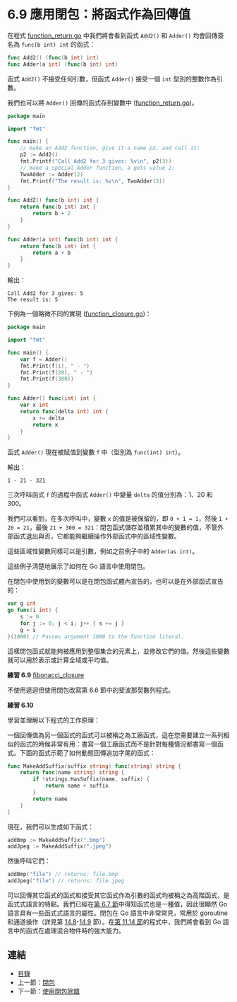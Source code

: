 # 6.9 應用閉包：將函式作為回傳值

在程式 [function_return.go](examples/chapter_6/function_return.go) 中我們將會看到函式 `Add2()` 和 `Adder()` 均會回傳簽名為 `func(b int) int` 的函式：

```go
func Add2() (func(b int) int)
func Adder(a int) (func(b int) int)
```

函式 `Add2()` 不接受任何引數，但函式 `Adder()` 接受一個 `int` 型別的整數作為引數。

我們也可以將 `Adder()` 回傳的函式存到變數中 ([function_return.go](examples/chapter_6/function_return.go))。

```go
package main

import "fmt"

func main() {
	// make an Add2 function, give it a name p2, and call it:
	p2 := Add2()
	fmt.Printf("Call Add2 for 3 gives: %v\n", p2(3))
	// make a special Adder function, a gets value 2:
	TwoAdder := Adder(2)
	fmt.Printf("The result is: %v\n", TwoAdder(3))
}

func Add2() func(b int) int {
	return func(b int) int {
		return b + 2
	}
}

func Adder(a int) func(b int) int {
	return func(b int) int {
		return a + b
	}
}
```

輸出：

```
Call Add2 for 3 gives: 5
The result is: 5
```

下例為一個略微不同的實現 ([function_closure.go](examples/chapter_6/function_closure.go))：

```go
package main

import "fmt"

func main() {
	var f = Adder()
	fmt.Print(f(1), " - ")
	fmt.Print(f(20), " - ")
	fmt.Print(f(300))
}

func Adder() func(int) int {
	var x int
	return func(delta int) int {
		x += delta
		return x
	}
}
```

函式 `Adder()` 現在被賦值到變數 `f` 中（型別為 `func(int) int`）。

輸出：

	1 - 21 - 321

三次呼叫函式 `f` 的過程中函式 `Adder()` 中變量 `delta` 的值分別為：1、20 和 300。

我們可以看到，在多次呼叫中，變數 `x` 的值是被保留的，即 `0 + 1 = 1`，然後 `1 + 20 = 21`，最後 `21 + 300 = 321`：閉包函式儲存並積累其中的變數的值，不管外部函式退出與否，它都能夠繼續操作外部函式中的區域性變數。

這些區域性變數同樣可以是引數，例如之前例子中的 `Adder(as int)`。

這些例子清楚地展示了如何在 Go 語言中使用閉包。

在閉包中使用到的變數可以是在閉包函式體內宣告的，也可以是在外部函式宣告的：

```go
var g int
go func(i int) {
	s := 0
	for j := 0; j < i; j++ { s += j }
	g = s
}(1000) // Passes argument 1000 to the function literal.
```

這樣閉包函式就能夠被應用到整個集合的元素上，並修改它們的值。然後這些變數就可以用於表示或計算全域或平均值。

**練習 6.9** [fibonacci_closure](exercises/chapter_6/fibonacci_closure.go)

不使用遞迴但使用閉包改寫第 6.6 節中的斐波那契數列程式。

**練習 6.10** 

學習並理解以下程式的工作原理：

一個回傳值為另一個函式的函式可以被稱之為工廠函式，這在您需要建立一系列相似的函式的時候非常有用：書寫一個工廠函式而不是針對每種情況都書寫一個函式。下面的函式示範了如何動態回傳追加字尾的函式：

```go
func MakeAddSuffix(suffix string) func(string) string {
	return func(name string) string {
		if !strings.HasSuffix(name, suffix) {
			return name + suffix
		}
		return name
	}
}
```

現在，我們可以生成如下函式：

```go
addBmp := MakeAddSuffix(".bmp")
addJpeg := MakeAddSuffix(".jpeg")
```

然後呼叫它們：

```go
addBmp("file") // returns: file.bmp
addJpeg("file") // returns: file.jpeg
```

可以回傳其它函式的函式和接受其它函式作為引數的函式均被稱之為高階函式，是函式式語言的特點。我們已經在[第 6.7 節](06.7.md)中得知函式也是一種值，因此很顯然 Go 語言具有一些函式式語言的屬性。閉包在 Go 語言中非常常見，常用於 goroutine 和通道操作（詳見第 [14.8](14.8.md)-[14.9](14.9.md) 節）。在[第 11.14 節](11.14.md)的程式中，我們將會看到 Go 語言中的函式在處理混合物件時的強大能力。

## 連結

- [目錄](directory.md)
- 上一節：[閉包](06.8.md)
- 下一節：[使用閉包除錯](06.10.md)
